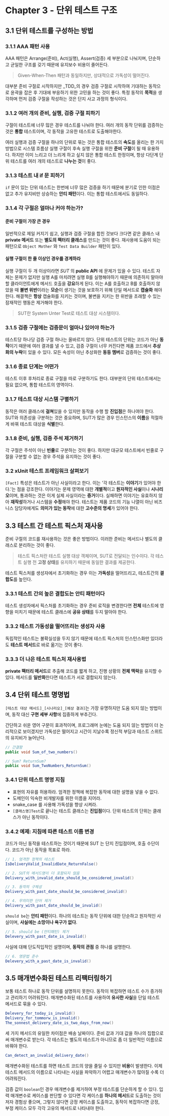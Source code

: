 # Chapter 3 - 단위 테스트 구조

## 3.1 단위 테스트를 구성하는 방법

### 3.1.1 AAA 패턴 사용

AAA 패턴은 Arrange(준비), Act(실행), Assert(검증) 세 부분으로 나눠지며, 단순하고 균일한 구조를 갖기 때문에 유지보수 비용이 줄어든다.

> Given-When-Then 패턴과 동일하지만, 상대적으로 가독성이 떨어진다.

대부분 준비 구절로 시작하지만 _TDD_의 경우 검증 구절로 시작하여 기대하는 동작으로 윤곽을 잡은 후 기대에 부응하기 위한 고민을 하는 것이 좋다. 특정 동작의 **목적**을 생각하며 먼저 검증 구절을 작성하는 것은 단지 사고 과정의 형식이다.

### 3.1.2 여러 개의 준비, 실행, 검증 구절 피하기

구절이 테스트에 너무 많은 경우 테스트를 나눠야 한다. 여러 개의 동작 단위를 검증하는 것은 **통합** 테스트이며, 각 동작을 고유한 테스트로 도출해야한다.

여러 실행과 검증 구절을 하나의 단위로 묶는 것은 통합 테스트의 **속도**를 올리는 한 가지 방법으로 시스템 흐름상 실행 구절이 후속 실행 구절을 위한 **준비 구절**이 될 때 유용하다. 하지만 이미 느리고 더 느리게 하고 싶지 않은 통합 테스트 한정이며, 항상 다단계 단위 테스트를 여러 개의 테스트로 **나누는 것**이 좋다.

### 3.1.3 테스트 내 if 문 피하기

`if` 문이 있는 단위 테스트는 한번에 너무 많은 검증을 하기 때문에 분기로 인한 이점은 없고 추가 유지비만 상승하는 **안티 패턴**이다. 이는 통합 테스트에서도 동일하다.

### 3.1.4 각 구절은 얼마나 커야 하는가?

#### 준비 구절이 가장 큰 경우

일반적으로 제일 커지기 쉽고, 실행과 검증 구절을 합친 것보다 크다면 같은 클래스 내 **private 메서드** 또는 **별도의 팩터리 클래스**를 만드는 것이 좋다. 재사용에 도움이 되는 패턴으로 `Object Mother` 와 `Test Data Builder` 패턴이 있다.

#### 실행 구절이 한 줄 이상인 경우를 경계하라

실행 구절이 두 개 이상이라면 _SUT_ 의 **public API** 에 문제가 있을 수 있다. 테스트 자체는 문제가 없지만 실행 A를 마치려면 실행 B를 실행해야하기 때문에 의존하지 말아야 할 클라이언트에게 메서드 호출을 **강요**하게 된다. 이는 A를 호출하고 B를 호출하지 않았을 때 **불변 위반**이라는 **모순**이 생기는 것을 보호하기 위해 단일 메서드로 **캡슐화** 해야한다. 해결책은 **항상** 캡슐화를 지키는 것이며, 불변을 지키는 한 위반을 초래할 수 있는 잠재적인 행동은 제거해야 한다.

> SUT란 System Unter Test로 테스트 대상 시스템이다.

### 3.1.5 검증 구절에는 검증문이 얼마나 있어야 하는가

테스트당 하나당 검증 구절 하나는 올바르지 않다. 단위 테스트의 단위는 코드가 아닌 **동작**이기 때문에 여러 결과를 낼 수 있고, 검증 구절이 너무 커진다면 제품 코드에서 **추상화의 누락**이 있을 수 있다. 모든 속성이 아닌 추상화한 **동등 멤버**로 검증하는 것이 좋다.

### 3.1.6 종료 단계는 어떤가

테스트 이후 후처리로 종료 구절을 따로 구분하기도 한다. 대부분의 단위 테스트에서는 필요 없으며, 통합 테스트의 영역이다.

### 3.1.7 테스트 대상 시스템 구별하기

동작은 여러 클래스에 **걸쳐**있을 수 있지만 동작을 수행 할 **진입점**은 하나여야 한다. SUT와 의존성을 구분하는 것은 중요하며, SUT가 많은 경우 인스턴스의 **이름**을 적절하게 바꿔 테스트 대상을 **식별**한다.

### 3.1.8 준비, 실행, 검증 주석 제거하기

각 구절은 주석이 아닌 **빈줄**로 구분하는 것이 좋다. 하지만 대규모 테스트에서 빈줄로 구절을 구분할 수 없는 경우 주석을 유지하는 것이 좋다.

### 3.2 xUnit 테스트 프레임워크 살펴보기

`[Fact]` 특성은 테스트가 아닌 사실이라고 한다. 이는 '각 테스트는 **이야기**가 있어야 한다.'는 점을 강조한다. 이야기는 문제 영역에 대한 **개별적**이고 **원자적인 사실**이나 **시나리오**이며, 통과하는 것은 이게 실제 사실이라는 **증거**이다. 실패하면 이야기는 유효하지 않아 **재작성**하거나 시스템을 **수정**해야 한다. 테스트는 제품 코드의 기능 나열이 아닌 비즈니스 담당자에게도 **의미가 있는 동작**에 대한 **고수준의 명세**가 있어야 한다.

## 3.3 테스트 간 테스트 픽스처 재사용

준비 구절의 코드를 재사용하는 것은 좋은 방법이다. 이러한 준비는 메서드나 별도의 클래스로 분리하는 것이 좋다.

> 테스트 픽스처란 테스트 실행 대상 객체이며, SUT로 전달되는 인수이다. 각 테스트 실행 전 **고정 상태**를 유지하기 때문에 동일한 결과를 제공한다.

테스트 픽스처를 생성자에서 초기화하는 경우 이는 **가독성**을 떨어뜨리고, 테스트간의 **결합도**를 높인다.

### 3.3.1 테스트 간의 높은 결합도는 안티 패턴이다

테스트 생성자에서 픽스처를 초기화하는 경우 준비 로직을 변경한다면 **전체** 테스트에 영향을 미치기 때문에 테스트 클래스에 **공유 상태**를 두지 말아야 한다.

### 3.3.2 테스트 가동성을 떨어뜨리는 생성자 사용

독립적인 테스트는 불확실성을 두지 않기 때문에 테스트 픽스처의 인스턴스화만 있더라도 **테스트 메서드**로 바로 옮기는 것이 좋다.

### 3.3.3 더 나은 테스트 픽스처 재사용법

**private 팩터리 메서드**로 추출해 코드를 짧게 하고, 진행 상황의 **전체 맥락**을 유지할 수 있다. 메서드를 **일반화**한다면 테스트가 서로 결합되지 않는다.

## 3.4 단위 테스트 명명법

`[테스트 대상 메서드]_[시나리오]_[예상 결과]`는 가장 유명하지만 도움 되지 않는 방법이며, 동작 대신 **구현 세부 사항**에 집중하게 부추긴다.

간단하고 쉬운 영어 구문이 효과적이며, 프로그래머 눈에는 도움 되지 않는 방법이 더 논리적으로 보이겠지만 가독성은 떨어지고 시간이 지날수록 정신적 부담과 테스트 스위트의 유지비가 늘어난다.

```cs
// 간결함
public void Sum_of_two_numbers()

// Sum? ReturnSum?
public void Sum_TwoNumbers_ReturnSum()
```

### 3.4.1 단위 테스트 명명 지침

* 표현의 자유를 허용하라. 엄격한 정책에 복잡한 동작에 대한 설명을 넣을 수 없다.
* 도메인이 익숙한 비개발자를 위한 이름을 지어라.
* snake_case 를 사용해 가독성을 향상 시켜라.
* `[클래스명]Test`로 끝나는 테스트 클래스는 **진입점**이다. 단위 테스트의 단위는 클래스가 아닌 동작이다.

### 3.4.2 예제: 지침에 따른 테스트 이름 변경

코드가 아닌 동작을 테스트하는 것이기 때문에 SUT 는 단지 진입점이며, 호출 수단이다. 코드가 아닌 동작을 목표로 하라.

```cs
// 1. 엄격한 정책의 테스트
IsDeliveryValid_InvalidDate_ReturnFalse()

// 2. SUT의 메서드명이 더 포함되지 않음
Delivery_with_invalid_date_should_be_considered_invalid()

// 3. 동작의 구체성
Delivery_with_past_date_should_be_considered_invalid()

// 4. 무의미한 단어 제거
Delivery_with_past_date_should_be_invalid()
```

`should be`는 **안티 패턴**이다. 하나의 테스트는 동작 단위에 대한 단순하고 원자적인 사실이며, **사실에는 소망이나 욕구가 없다**.

```cs
// 5. should be (안티패턴) 제거
Delevery_with_past_date_is_invalid()
```

사실에 대해 단도직입적인 설명이며, **동작의 관점** 중 하나를 설명한다.

```cs
// 6. 영문법 준수
Delevery_with_a_past_date_is_invalid()
```

## 3.5 매개변수화된 테스트 리팩터링하기

보통 테스트 하나로 동작 단위를 설명하지 못한다. 동작이 복잡하면 테스트 수가 증가하고 관리하기 어려워진다. 매개변수화된 테스트를 사용하여 **유사한 사실**을 단일 테스트 메서드로 묶을 수 있다.

```cs
Delevery_for_today_is_invalid()
Delivery_for_tommorw_is_invalid()
The_sonnest_delivery_date_is_two_days_from_now()
```

세 가지 메서드의 유일한 차이점은 배송 날짜이다. 준비 값과 기대 값을 하나의 집합으로써 매개변수로 받는다. 각 테스트는 별도의 테스트가 아니므로 좀 더 일반적인 이름으로 바꿔야 한다.

```cs
Can_detect_an_invalid_delivery_date()
```

매개변수화된 테스트를 하면 테스트 코드의 양을 줄일 수 있지만 **비용**이 발생한다. 이제 테스트 메서드의 이름으로 나타내는 사실을 파악하기 어렵고 매개변수가 많아질 수록 더 어려워진다.

검증 값이 `boolean`인 경우 매개변수를 제거하여 부정 테스트를 단순하게 할 수 있다. 입력 매개변수로 케이스를 판단할 수 있다면 각 케이스를 **하나의 메서드**로 도출하는 것이 저자 경험상 좋으며, 그렇지 않다면 긍정 케이스를 도출하고, 동작이 복잡하다면 긍정, 부정 케이스 모두 각각 고유의 메서드로 나타내야 한다.
